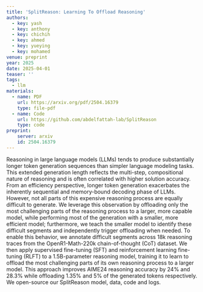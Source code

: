 ```yaml
---
title: 'SplitReason: Learning To Offload Reasoning'
authors:
  - key: yash
  - key: anthony
  - key: chichih
  - key: ahmed
  - key: yueying
  - key: mohamed
venue: preprint
year: 2025
date: 2025-04-01
teaser: ''
tags:
  - llm
materials:
  - name: PDF
    url: https://arxiv.org/pdf/2504.16379
    type: file-pdf
  - name: Code
    url: https://github.com/abdelfattah-lab/SplitReason
    type: code
preprint:
    server: arxiv
    id: 2504.16379
---
```

Reasoning in large language models (LLMs) tends to produce substantially longer token generation sequences than simpler language modeling tasks. This extended generation length reflects the multi-step, compositional nature of reasoning and is often correlated with higher solution accuracy. From an efficiency perspective, longer token generation exacerbates the inherently sequential and memory-bound decoding phase of LLMs. However, not all parts of this expensive reasoning process are equally difficult to generate. We leverage this observation by offloading only the most challenging parts of the reasoning process to a larger, more capable model, while performing most of the generation with a smaller, more efficient model; furthermore, we teach the smaller model to identify these difficult segments and independently trigger offloading when needed. To enable this behavior, we annotate difficult segments across 18k reasoning traces from the OpenR1-Math-220k chain-of-thought (CoT) dataset. We then apply supervised fine-tuning (SFT) and reinforcement learning fine-tuning (RLFT) to a 1.5B-parameter reasoning model, training it to learn to offload the most challenging parts of its own reasoning process to a larger model. This approach improves AIME24 reasoning accuracy by 24% and 28.3% while offloading 1.35% and 5% of the generated tokens respectively. We open-source our SplitReason model, data, code and logs.
